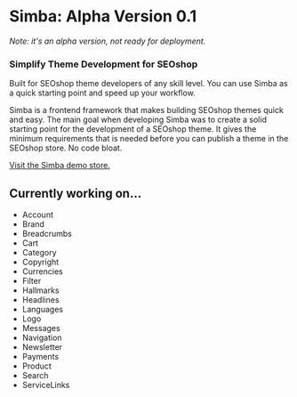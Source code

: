 # Simba: Alpha Version 0.1
*Note: it's an alpha version, not ready for deployment.*

### Simplify Theme Development for SEOshop
Built for SEOshop theme developers of any skill level. You can use Simba as a quick starting point and speed up your workflow.

Simba is a frontend framework that makes building SEOshop themes quick and easy. The main goal when developing Simba was to create a solid starting point for the development of a SEOshop theme. It gives the minimum requirements that is needed before you can publish a theme in the SEOshop store. No code bloat.

[Visit the Simba demo store.](http://example.com/)

## Currently working on...
- Account
- Brand
- Breadcrumbs
- Cart
- Category
- Copyright
- Currencies
- Filter
- Hallmarks
- Headlines
- Languages
- Logo
- Messages
- Navigation
- Newsletter
- Payments
- Product
- Search
- ServiceLinks